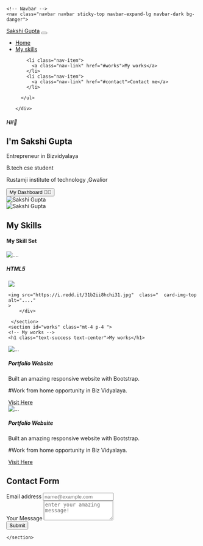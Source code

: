 <!DOCTYPE html>
<html>
  <head>
    <meta charset="utf-8">
    <meta name="viewport" content="width=device-width">
    <title>repl.it</title>
    <link href="https://cdn.jsdelivr.net/npm/bootstrap@5.0.1/dist/css/bootstrap.min.css" rel="stylesheet" integrity="sha384-+0n0xVW2eSR5OomGNYDnhzAbDsOXxcvSN1TPprVMTNDbiYZCxYbOOl7+AMvyTG2x" crossorigin="anonymous">
  </head>
  <body>
    
    <!-- Navbar -->
    <nav class="navbar navbar sticky-top navbar-expand-lg navbar-dark bg-danger">
  <div class="container-fluid">
    <a class="navbar-brand" href="#">Sakshi Gupta</a>
    <button class="navbar-toggler" type="button" data-bs-toggle="collapse" data-bs-target="#navbarSupportedContent" aria-controls="navbarSupportedContent" aria-expanded="false" aria-label="Toggle navigation">
      <span class="navbar-toggler-icon"></span>
    </button>
    <div class="collapse navbar-collapse" 
    id="navbarSupportedContent">
      <ul class="navbar-nav me-auto mb-2 mb-lg-0">
       <li class="nav-item">
          <a class="nav-link active" aria-current="page"
           href="#hero">Home</a>
        </li>
        <li class="nav-item">
          <a class="nav-link" href="#skills">My skills</a>
        </li>
        
        <li class="nav-item">
          <a class="nav-link" href="#works">My works</a>
        </li>
        <li class="nav-item">
          <a class="nav-link" href="#contact">Contact me</a>
        </li>
       
      </ul>
      
    </div>
  </div>
</nav>
<main class="container mt-3">
  <section id="hero" class="d-flex justify-content-sm-center justify-content-md-evenly align-items-center flex-column-reverse gap-3 flex-md-row">
    <!-- Hero -->
    <div class="d-flex justify-content-sm-center align-items-center flex-column flex-md-column justify-content-md-start align-items-md-start"
    >
      <h5> Hi!👋</h5>
      <h1> I'm Sakshi Gupta </h1>
      <p> Entrepreneur in Bizvidyalaya </p>
      <p> B.tech cse student  </p>
      <p> Rustamji institute of technology ,Gwalior </p>
      <button class="btn btn-info btn-sm">My Dashboard 👩‍🎓 </button>
    </div>
    <div class="d-md-none w-50 w-50">
      <img src="https://bizvidyalaya.com/wp-content/uploads/2021/03/IMG_20210301_1638319960.jpg" alt="Sakshi Gupta"
      class="w-100 h-100 rounded-circle shadow">
    </div>
    <div class="d-none d-md-block w-25 h-25">
       <img src="https://bizvidyalaya.com/wp-content/uploads/2021/03/IMG_20210301_1638319960.jpg" alt="Sakshi Gupta"
      class="w-100 h-100 rounded-circle shadow">
      </div>
    </section>
     <section id="skills" class=" mt-4 bg-secondary p-4 rounded">
        <!--My skills-->
        <h1 class="text-warning text-center bg-success gap-3">My Skills</h1>
        <h4 class="text-dark gap-2 ">My Skill Set</h4>
         <div class="d-flex flex-column flex-md-row
    justify-content-md-evenly gap-3">
        <div class="  card mb-3 " "margin:3px;" >
    <img src="https://image.flaticon.com/icons/png/512/200/200701.png"
    class="card-img-top " alt="....">
     <div class="card-body">
    <h5 class="card-title">HTML5</h5>
        </div>
        </div>
        <div class=" w-85 h-100 card mb-3 gap-3" style="margin:5px;"  >
    <img src="https://i.pinimg.com/originals/e4/3e/4c/e43e4cd41ddffc21d2e6600dfca20306.jpg"class="  card-img-top alt="...">
        </div>
        <div class="  w-70 h-100 card mb-3" style="margin:5px;"  >
        
    <img src="https://i.redd.it/31b2ii8hchi31.jpg"  class="  card-img-top alt="...."
    >
        </div>

     </section>    
    <section id="works" class="mt-4 p-4 ">
    <!-- My works -->
    <h1 class="text-success text-center">My works</h1>
   <div class="d-flex flex-column flex-md-row
    justify-content-md-evenly gap-3">
   <div class="card mb-3" >
  <img
   src="https://images.unsplash.com/photo-1554415707-6e8cfc93fe23?ixid=MnwxMjA3fDB8MHxwaG90by1wYWdlfHx8fGVufDB8fHx8&ixlib=rb-1.2.1&auto=format&fit=crop&w=1500&q=80" class="card-img-top"alt="...">
  <div class="card-body">
    <h5 class="card-title">Portfolio Website</h5>
    <p class="card-text">Built an amazing responsive website with Bootstrap.</p>
    <p class=" card-text"> #Work from home opportunity in Biz Vidyalaya.</p>
    <a href="#" class="btn btn-primary">Visit Here <i class="fab fa-github"></i> </a>
  </div>
  
   </div><div class="card mb-3" >
  <img
   src="https://images.unsplash.com/photo-1554415707-6e8cfc93fe23?ixid=MnwxMjA3fDB8MHxwaG90by1wYWdlfHx8fGVufDB8fHx8&ixlib=rb-1.2.1&auto=format&fit=crop&w=1500&q=80" class="card-img-top" alt="...">
  <div class="card-body">
    <h5 class="card-title">Portfolio Website</h5>
    <p class="card-text">Built an amazing responsive website with Bootstrap.</p>
    <p class=" card-text"> #Work from home opportunity in Biz Vidyalaya.</p>
    <a href="#" class="btn btn-primary">Visit Here <i class="fab fa-github"></i> </a>
  </div>
  
  </div>
    </section>
    <section id="contact" class="mt-4 py-4">
    <!-- Contact me -->
     <h1 class="text-success text-center">Contact Form</h1>
     <form>
  <div class="mb-3">
  <label for="exampleFormControlInput1" class="form-label">Email address</label>
  <input type="email" required class="form-control" id="exampleFormControlInput1" placeholder="name@example.com">
</div>
<div class="mb-3">
  <label for="exampleFormControlTextarea1" class="form-label">Your Message </label>
  <textarea class="form-control" id="exampleFormControlTextarea1" required placeholder="enter your amazing message!" rows="3"></textarea>
</div>
<button type="submit"class="btn btn-primary">Submit

</button>
</form> 


      
    </section>
</main>
    <script src="https://cdn.jsdelivr.net/npm/bootstrap@5.0.1/dist/js/bootstrap.bundle.min.js" integrity="sha384-gtEjrD/SeCtmISkJkNUaaKMoLD0//ElJ19smozuHV6z3Iehds+3Ulb9Bn9Plx0x4" crossorigin="anonymous"></script>
  </body>
</html>
